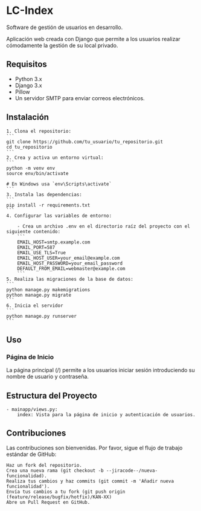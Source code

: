 # LC-Index

Software de gestión de usuarios en desarrollo.

Aplicación web creada con Django que permite a los usuarios realizar cómodamente la gestión de su local privado.
  
## Requisitos

- Python 3.x
- Django 3.x
- Pillow
- Un servidor SMTP para enviar correos electrónicos.

## Instalación

    1. Clona el repositorio:
    ```
    git clone https://github.com/tu_usuario/tu_repositorio.git
    cd tu_repositorio
    ```
    2. Crea y activa un entorno virtual:
    ```
    python -m venv env
    source env/bin/activate  
    
    # En Windows usa `env\Scripts\activate`
    ```
    3. Instala las dependencias:
    ```
    pip install -r requirements.txt
    ```
    4. Configurar las variables de entorno:
    
        - Crea un archivo .env en el directorio raíz del proyecto con el siguiente contenido:
        ```
        EMAIL_HOST=smtp.example.com
        EMAIL_PORT=587
        EMAIL_USE_TLS=True
        EMAIL_HOST_USER=your_email@example.com
        EMAIL_HOST_PASSWORD=your_email_password
        DEFAULT_FROM_EMAIL=webmaster@example.com
        ```
    5. Realiza las migraciones de la base de datos:
    ```
    python manage.py makemigrations
    python manage.py migrate
    ```
    6. Inicia el servidor
    ```
    python manage.py runserver
    ```

## Uso
### Página de Inicio

La página principal (/) permite a los usuarios iniciar sesión introduciendo su nombre de usuario y contraseña.


## Estructura del Proyecto

    - mainapp/views.py:
        index: Vista para la página de inicio y autenticación de usuarios.

## Contribuciones

Las contribuciones son bienvenidas. Por favor, sigue el flujo de trabajo estándar de GitHub:

    Haz un fork del repositorio.
    Crea una nueva rama (git checkout -b --jiracode--/nueva-funcionalidad).
    Realiza tus cambios y haz commits (git commit -m 'Añadir nueva funcionalidad').
    Envía tus cambios a tu fork (git push origin (feature/release/bugfix/hotfix)/KAN-XX)
    Abre un Pull Request en GitHub.

